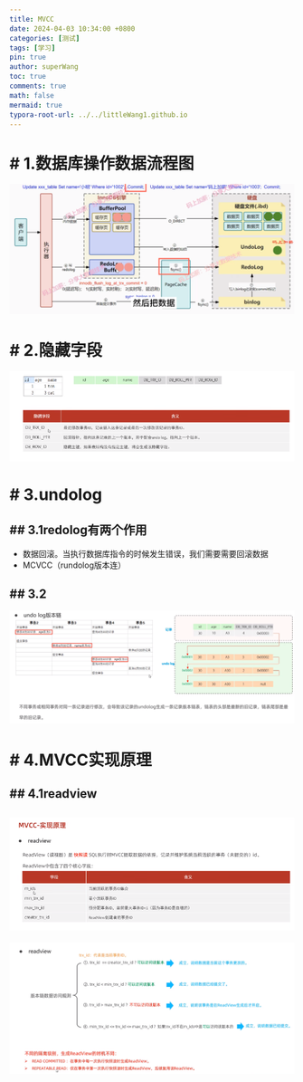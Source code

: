 ```yaml
---
title: MVCC
date: 2024-04-03 10:34:00 +0800
categories: [测试]
tags: [学习]
pin: true
author: superWang
toc: true
comments: true
math: false
mermaid: true
typora-root-url: ../../littleWang1.github.io
---
```


# # 1.数据库操作数据流程图



![image-20240403223412121](/assets/blog_res/2024-04-03-MVCC.assets/image-20240403223412121.png)

# # 2.隐藏字段

![image-20240403223452827](/assets/blog_res/2024-04-03-MVCC.assets/image-20240403223452827.png)

# # 3.undolog 

## ## 3.1redolog有两个作用

- 数据回滚。当执行数据库指令的时候发生错误，我们需要需要回滚数据
- MCVCC（rundolog版本连）

## ## 3.2

![image-20240403223846457](/assets/blog_res/2024-04-03-MVCC.assets/image-20240403223846457.png)

# # 4.MVCC实现原理

## ## 4.1readview

## ![image-20240403224011547](/assets/blog_res/2024-04-03-MVCC.assets/image-20240403224011547.png)

![image-20240403225826604](/assets/blog_res/2024-04-03-MVCC.assets/image-20240403225826604.png)

